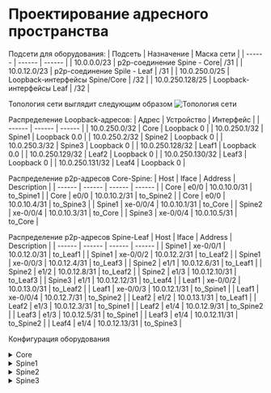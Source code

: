 # Проектирование адресного пространства

Подсети для оборудования:
| Подсеть | Назначение | Маска сети |
| ------ | ------ | ------ |
| 10.0.0.0/23 | p2p-соединение Spine - Core| /31 |
| 10.0.12.0/23 | p2p-соединение Spile - Leaf | /31 |
| 10.0.250.0/25 | Loopback-интерфейсы Spine/Core | /32 |
| 10.0.250.128/25 | Loopback-интерфейсы Leaf | /32 |

Топология сети выглядит следующим образом
![Топология сети](https://github.com/bonishvarik/otus-net-arch/raw/main/OtusTopo.png)


Распределение Loopback-адресов:
| Адрес | Устройство | Интерфейс |
| ------ | ------ | ------ |
| 10.0.250.0/32 | Core | Loopback 0 |
| 10.0.250.1/32 | Spine1 | Loopback 0.0 |
| 10.0.250.2/32 | Spine2 | Loopback 0 |
| 10.0.250.3/32 | Spine3 | Loopback 0 |
| 10.0.250.128/32 | Leaf1 | Loopback 0.0 |
| 10.0.250.129/32 | Leaf2 | Loopback 0 |
| 10.0.250.130/32 | Leaf3 | Loopback 0 |
| 10.0.250.131/32 | Leaf4 | Loopback 0 |


Распределение p2p-адресов Core-Spine:
| Host | Iface | Address | Description |
| ------ | ------ | ------ | ------ |
| Core | e0/0 | 10.0.10.0/31 | to_Spine1 |
| Core | e0/0 | 10.0.10.2/31 | to_Spine2 |
| Core | e0/0 | 10.0.10.4/31 | to_Spine3 |
| Spine1 | xe-0/0/4 | 10.0.10.1/31 | to_Core |
| Spine2 | xe-0/0/4 | 10.0.10.3/31 | to_Core |
| Spine3 | xe-0/0/4 | 10.0.10.5/31 | to_Core |


Распределение p2p-адресов Spine-Leaf
| Host | Iface | Address | Description |
| ------ | ------ | ------ | ------ |
| Spine1 | xe-0/0/1 | 10.0.12.0/31 | to_Leaf1 |
| Spine1 | xe-0/0/2 | 10.0.12.2/31 | to_Leaf2 |
| Spine1 | xe-0/0/3 | 10.0.12.4/31 | to_Leaf3 |
| Spine2 | e1/1 | 10.0.12.6/31 | to_Leaf1 |
| Spine2 | e1/2 | 10.0.12.8/31 | to_Leaf2 |
| Spine2 | e1/3 | 10.0.12.10/31 | to_Leaf3 |
| Spine3 | e1/1 | 10.0.12.12/31 | to_Leaf4 |
| Leaf1 | xe-0/0/2 | 10.0.13.0/31 | to_Leaf2 |
| Leaf1 | xe-0/0/3 | 10.0.12.1/31 | to_Spine1 |
| Leaf1 | xe-0/0/4 | 10.0.12.7/31 | to_Spine2 |
| Leaf2 | e1/2 | 10.0.13.1/31 | to_Leaf1 |
| Leaf2 | e1/3 | 10.0.12.3/31 | to_Spine1 |
| Leaf2 | e1/4 | 10.0.12.9/31 | to_Spine2 |
| Leaf3 | e1/3 | 10.0.12.5/31 | to_Spine1 |
| Leaf3 | e1/4 | 10.0.12.11/31 | to_Spine2 |
| Leaf4 | e1/4 | 10.0.12.13/31 | to_Spine3 |

Конфигурация оборудования
<details>
  <summary>Core</summary>
<pre><code>
interface Loopback0
 ip address 10.0.250.127 255.255.255.255
!
interface Ethernet0/0
 description to_Spine1
 ip address 10.0.10.0 255.255.255.254
!
interface Ethernet0/1
 description to_Spine2
 ip address 10.0.10.2 255.255.255.254
!
interface Ethernet0/2
 description to_Spine3
 ip address 10.0.10.4 255.255.255.254
!
</code></pre>
</details>

<details>
  <summary>Spine1</summary>
<pre><code>
interfaces {
    xe-0/0/1 {
        unit 0 {
            description to_Spine1;
            family inet {
                address 10.0.12.0/31;
            }
        }
    }
    xe-0/0/2 {
        unit 0 {
            description to_Spine2;
            family inet {
                address 10.0.12.2/31;
            }
        }
    }                                   
    xe-0/0/3 {
        unit 0 {
            description to_Spine3;
            family inet {
                address 10.0.12.4/31;
            }
        }
    }
    xe-0/0/4 {
        unit 0 {
            description to_Core;
            family inet {
                address 10.0.10.1/31;
            }
        }
    }
    lo0 {
        unit 0 {
            family inet {
                address 10.0.250.1/32;
            }
       }
    }
}
}
</code></pre>
</details>

<details>
  <summary>Spine2</summary>
<pre><code>
interface loopback0
  ip address 10.0.250.2/32
!
interface Ethernet1/1
  description to_Leaf1
  no switchport
  mac-address 000c.2984.fce0
  ip address 10.0.12.6/31
  no shutdown
!
interface Ethernet1/2
  description to_Leaf2
  no switchport
  mac-address 000c.2984.fce0
  ip address 10.0.12.8/31
  no shutdown
!
interface Ethernet1/3
  description to_Leaf3
  no switchport
  mac-address 000c.2984.fce0
  ip address 10.0.12.10/31
  no shutdown
!
interface Ethernet1/4
  description to_Core
  no switchport
  mac-address 000c.2984.fce0
  ip address 10.0.10.3/31
  no shutdown
!
</code></pre>
</details>

<details>
  <summary>Spine3</summary>
<pre><code>
interface loopback0
  ip address 10.0.250.3/32
!
interface Ethernet1/1
  no switchport
  mac-address 000c.2984.fce0
  ip address 10.0.12.12/31
  no shutdown
!

interface Ethernet1/4
  description to_Core
  no switchport
  mac-address 000c.2984.fce0
  ip address 10.0.10.5/31
  no shutdown
</code></pre>
</details>
